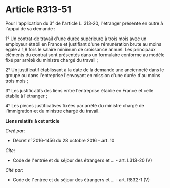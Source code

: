 # Article R313-51

Pour l'application du 3° de l'article L. 313-20, l'étranger présente en outre à l'appui de sa demande : 

1° Un contrat de travail d'une durée supérieure à trois mois avec un employeur établi en France et justifiant d'une
rémunération brute au moins égale à 1,8 fois le salaire minimum de croissance annuel. Les principaux éléments du contrat sont
présentés dans un formulaire conforme au modèle fixé par arrêté du ministre chargé du travail ; 

2° Un justificatif établissant à la date de la demande une ancienneté dans le groupe ou dans l'entreprise l'envoyant en
mission d'une durée d'au moins trois mois ; 

3° Les justificatifs des liens entre l'entreprise établie en France et celle établie à l'étranger ; 

4° Les pièces justificatives fixées par arrêté du ministre chargé de l'immigration et du ministre chargé du travail.

**Liens relatifs à cet article**

_Créé par_:

  - Décret n°2016-1456 du 28 octobre 2016 - art. 10

_Cite_:

  - Code de l'entrée et du séjour des étrangers et ... - art. L313-20 (V)

_Cité par_:

  - Code de l'entrée et du séjour des étrangers et ... - art. R832-1 (V)
